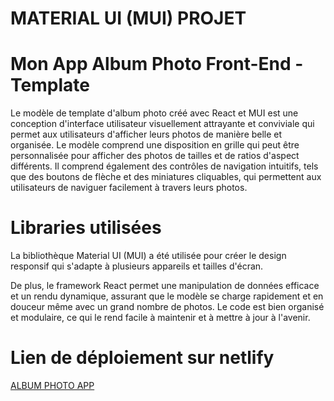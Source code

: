 # MATERIAL UI (MUI) PROJET

# Mon App Album Photo Front-End - Template

Le modèle de template d'album photo créé avec React et MUI est une conception d'interface utilisateur visuellement attrayante et conviviale qui permet aux utilisateurs d'afficher leurs photos de manière belle et organisée. Le modèle comprend une disposition en grille qui peut être personnalisée pour afficher des photos de tailles et de ratios d'aspect différents. Il comprend également des contrôles de navigation intuitifs, tels que des boutons de flèche et des miniatures cliquables, qui permettent aux utilisateurs de naviguer facilement à travers leurs photos.

# Libraries utilisées

La bibliothèque Material UI (MUI) a été utilisée pour créer le design responsif qui s'adapte à plusieurs appareils et tailles d'écran.

De plus, le framework React permet une manipulation de données efficace et un rendu dynamique, assurant que le modèle se charge rapidement et en douceur même avec un grand nombre de photos. Le code est bien organisé et modulaire, ce qui le rend facile à maintenir et à mettre à jour à l'avenir.

# Lien de déploiement sur netlify

[ALBUM PHOTO APP](https://gleeful-speculoos-05f4af.netlify.app/)
